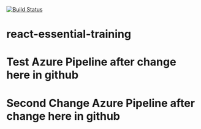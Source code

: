 

[![Build Status](https://rayoray.visualstudio.com/AzureDemo2020/_apis/build/status/rayme11.react-essential-training?branchName=master&jobName=Job)](https://rayoray.visualstudio.com/AzureDemo2020/_build/latest?definitionId=1&branchName=master)

# react-essential-training

# Test Azure Pipeline after change here in github

# Second Change Azure Pipeline after change here in github
